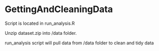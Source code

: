 # GettingAndCleaningData

Script is located in run_analysis.R

Unzip dataset.zip into /data folder. 

run_analysis script will pull data from /data folder to clean and tidy data
